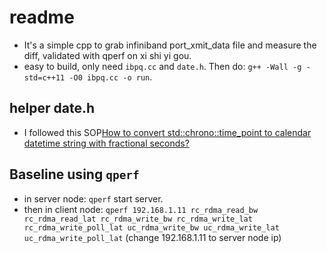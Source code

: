 # readme
* It's a simple cpp to grab infiniband port_xmit_data file and measure the diff, validated with qperf on xi shi yi gou.
* easy to build, only need `ibpq.cc` and `date.h`. Then do: `g++ -Wall -g -std=c++11 -O0 ibpq.cc -o run`. 

## helper date.h
* I followed this SOP[How to convert std::chrono::time_point to calendar datetime string with fractional seconds?](https://stackoverflow.com/a/12844843/3984911)

## Baseline using `qperf`
* in server node: `qperf` start server.
* then in client node: `qperf 192.168.1.11 rc_rdma_read_bw rc_rdma_read_lat rc_rdma_write_bw rc_rdma_write_lat rc_rdma_write_poll_lat uc_rdma_write_bw uc_rdma_write_lat uc_rdma_write_poll_lat` (change 192.168.1.11 to server node ip)